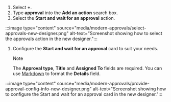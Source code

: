 1. Select **+**.
1. Type **approval** into the **Add an action** search box.
1. Select the **Start and wait for an approval** action.

:::image type="content" source="media/modern-approvals/select-approvals-new-designer.png" alt-text="Screenshot showing how to select the approvals action in the new designer.":::

1. Configure the **Start and wait for an approval** card to suit your needs.

     > [!NOTE]
     > The **Approval type**,  **Title** and **Assigned To** fields are required.
     > You can use [Markdown](../approvals-markdown-support.md) to format the **Details** field.

:::image type="content" source="media/modern-approvals/provide-approval-config-info-new-designer.png" alt-text="Screenshot showing how to configure the Start and wait for an approval card in the new designer.":::